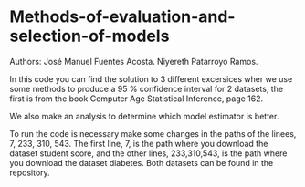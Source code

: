 # Methods-of-evaluation-and-selection-of-models

Authors:
José Manuel Fuentes Acosta.
Niyereth Patarroyo Ramos.

In this code you can find the solution to 3 different excersices wher we use some methods to produce a 95 % confidence interval for 2 datasets, the first is from the book  Computer Age Statistical Inference, page 162.

We also make an analysis to determine which model estimator is better.

To run the code is necessary make some changes in the paths of the linees, 7, 233, 310, 543. The first line, 7, is the path where you download the dataset student score, and the other lines, 233,310,543, is the path where you download the dataset diabetes. Both datasets can be found in the repository.

